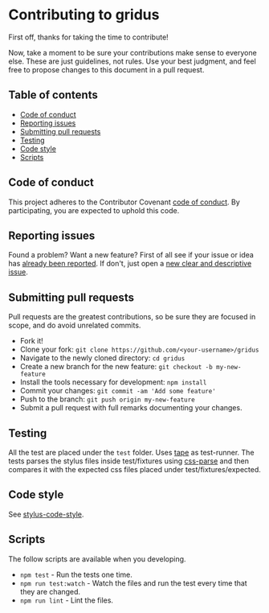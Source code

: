 # Contributing to gridus
First off, thanks for taking the time to contribute!

Now, take a moment to be sure your contributions make sense to everyone else. These are just guidelines, not rules.
Use your best judgment, and feel free to propose changes to this document in a pull request.

## Table of contents
- [Code of conduct](#code-of-conduct)
- [Reporting issues](#reporting-issues)
- [Submitting pull requests](#submitting-pull-requests)
- [Testing](#testing)
- [Code style](#code-style)
- [Scripts](#scripts)

## Code of conduct
This project adheres to the Contributor Covenant [code of conduct](CODE_OF_CONDUCT.md).
By participating, you are expected to uphold this code.

## Reporting issues
Found a problem? Want a new feature? First of all see if your issue or idea has [already been reported](../../issues).
If don't, just open a [new clear and descriptive issue](../../issues/new).

## Submitting pull requests
Pull requests are the greatest contributions, so be sure they are focused in scope, and do avoid unrelated commits.

- Fork it!
- Clone your fork: `git clone https://github.com/<your-username>/gridus`
- Navigate to the newly cloned directory: `cd gridus`
- Create a new branch for the new feature: `git checkout -b my-new-feature`
- Install the tools necessary for development: `npm install`
- Commit your changes: `git commit -am 'Add some feature'`
- Push to the branch: `git push origin my-new-feature`
- Submit a pull request with full remarks documenting your changes.

## Testing
All the test are placed under the `test` folder.
Uses [tape](https://github.com/substack/tape) as test-runner.
The tests parses the stylus files inside test/fixtures using [css-parse](https://github.com/reworkcss/css-parse) and then compares it with the expected css files placed under test/fixtures/expected.

## Code style
See [stylus-code-style](https://github.com/thiamsantos/stylus-code-style).

## Scripts
The follow scripts are available when you developing.

- `npm test` - Run the tests one time.
- `npm run test:watch` - Watch the files and run the test every time that they are changed.
- `npm run lint` - Lint the files.
